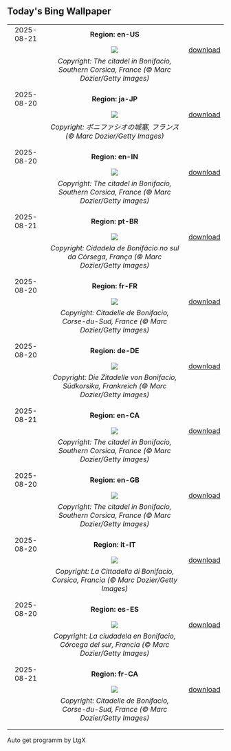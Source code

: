 ## Today's Bing Wallpaper
|      |      |      |
| :----: | :----: | :----: |
|2025-08-21|**Region: en-US**||
||![](https://www.bing.com/th?id=OHR.CitadelBonifacio_EN-US2046177235_UHD.jpg&pid=hp&w=1152&h=648&rs=1&c=4)| [download](https://www.bing.com/th?id=OHR.CitadelBonifacio_EN-US2046177235_UHD.jpg)|
||*Copyright: The citadel in Bonifacio, Southern Corsica, France (© Marc Dozier/Getty Images)*
||
|||
|2025-08-20|**Region: ja-JP**||
||![](https://www.bing.com/th?id=OHR.CitadelBonifacio_JA-JP4122292062_UHD.jpg&pid=hp&w=1152&h=648&rs=1&c=4)| [download](https://www.bing.com/th?id=OHR.CitadelBonifacio_JA-JP4122292062_UHD.jpg)|
||*Copyright: ボニファシオの城塞, フランス (© Marc Dozier/Getty Images)*
||
|||
|2025-08-20|**Region: en-IN**||
||![](https://www.bing.com/th?id=OHR.CitadelBonifacio_EN-IN2658303132_UHD.jpg&pid=hp&w=1152&h=648&rs=1&c=4)| [download](https://www.bing.com/th?id=OHR.CitadelBonifacio_EN-IN2658303132_UHD.jpg)|
||*Copyright: The citadel in Bonifacio, Southern Corsica, France (© Marc Dozier/Getty Images)*
||
|||
|2025-08-21|**Region: pt-BR**||
||![](https://www.bing.com/th?id=OHR.CitadelBonifacio_PT-BR4689124587_UHD.jpg&pid=hp&w=1152&h=648&rs=1&c=4)| [download](https://www.bing.com/th?id=OHR.CitadelBonifacio_PT-BR4689124587_UHD.jpg)|
||*Copyright: Cidadela de Bonifácio no sul da Córsega, França (© Marc Dozier/Getty Images)*
||
|||
|2025-08-20|**Region: fr-FR**||
||![](https://www.bing.com/th?id=OHR.CitadelBonifacio_FR-FR5988147766_UHD.jpg&pid=hp&w=1152&h=648&rs=1&c=4)| [download](https://www.bing.com/th?id=OHR.CitadelBonifacio_FR-FR5988147766_UHD.jpg)|
||*Copyright: Citadelle de Bonifacio, Corse-du-Sud, France (© Marc Dozier/Getty Images)*
||
|||
|2025-08-20|**Region: de-DE**||
||![](https://www.bing.com/th?id=OHR.CitadelBonifacio_DE-DE9194010566_UHD.jpg&pid=hp&w=1152&h=648&rs=1&c=4)| [download](https://www.bing.com/th?id=OHR.CitadelBonifacio_DE-DE9194010566_UHD.jpg)|
||*Copyright: Die Zitadelle von Bonifacio, Südkorsika, Frankreich (© Marc Dozier/Getty Images)*
||
|||
|2025-08-21|**Region: en-CA**||
||![](https://www.bing.com/th?id=OHR.CitadelBonifacio_EN-CA8702640374_UHD.jpg&pid=hp&w=1152&h=648&rs=1&c=4)| [download](https://www.bing.com/th?id=OHR.CitadelBonifacio_EN-CA8702640374_UHD.jpg)|
||*Copyright: The citadel in Bonifacio, Southern Corsica, France (© Marc Dozier/Getty Images)*
||
|||
|2025-08-20|**Region: en-GB**||
||![](https://www.bing.com/th?id=OHR.CitadelBonifacio_EN-GB3535307178_UHD.jpg&pid=hp&w=1152&h=648&rs=1&c=4)| [download](https://www.bing.com/th?id=OHR.CitadelBonifacio_EN-GB3535307178_UHD.jpg)|
||*Copyright: The citadel in Bonifacio, Southern Corsica, France (© Marc Dozier/Getty Images)*
||
|||
|2025-08-20|**Region: it-IT**||
||![](https://www.bing.com/th?id=OHR.CitadelBonifacio_IT-IT3373229957_UHD.jpg&pid=hp&w=1152&h=648&rs=1&c=4)| [download](https://www.bing.com/th?id=OHR.CitadelBonifacio_IT-IT3373229957_UHD.jpg)|
||*Copyright: La Cittadella di Bonifacio, Corsica, Francia (© Marc Dozier/Getty Images)*
||
|||
|2025-08-20|**Region: es-ES**||
||![](https://www.bing.com/th?id=OHR.CitadelBonifacio_ES-ES5188387736_UHD.jpg&pid=hp&w=1152&h=648&rs=1&c=4)| [download](https://www.bing.com/th?id=OHR.CitadelBonifacio_ES-ES5188387736_UHD.jpg)|
||*Copyright: La ciudadela en Bonifacio, Córcega del sur, Francia (© Marc Dozier/Getty Images)*
||
|||
|2025-08-21|**Region: fr-CA**||
||![](https://www.bing.com/th?id=OHR.CitadelBonifacio_FR-CA7298120070_UHD.jpg&pid=hp&w=1152&h=648&rs=1&c=4)| [download](https://www.bing.com/th?id=OHR.CitadelBonifacio_FR-CA7298120070_UHD.jpg)|
||*Copyright: Citadelle de Bonifacio, Corse-du-Sud, France (© Marc Dozier/Getty Images)*
||
|||

Auto get programm by LtgX
